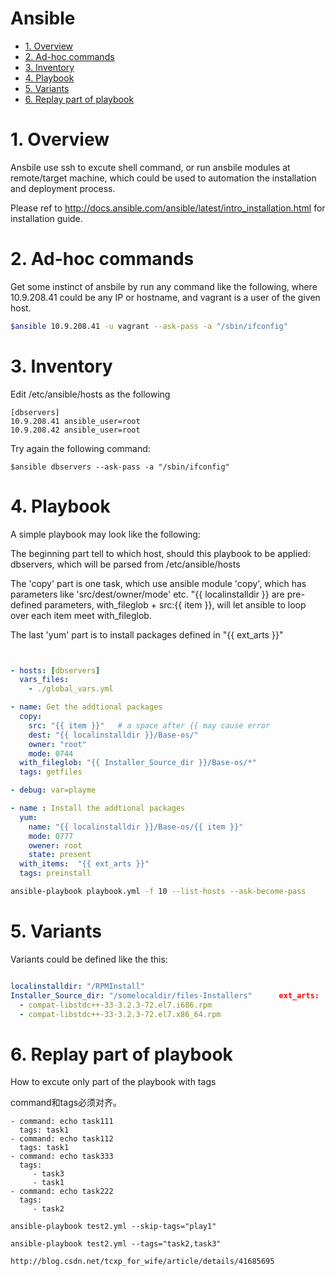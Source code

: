 
<h1 > Ansible </h1>

<!-- TOC -->

- [1. Overview](#1-overview)
- [2. Ad-hoc commands](#2-ad-hoc-commands)
- [3. Inventory](#3-inventory)
- [4. Playbook](#4-playbook)
- [5. Variants](#5-variants)
- [6. Replay part of playbook](#6-replay-part-of-playbook)

<!-- /TOC -->

# 1. Overview

Ansbile use ssh to excute shell command, or run ansbile modules at remote/target machine, which could be used to automation the installation and deployment process.

Please ref to <http://docs.ansible.com/ansible/latest/intro_installation.html> for installation guide.
 
# 2. Ad-hoc commands

Get some instinct of ansbile by run any command like the following, where 10.9.208.41 could be any IP or hostname, and vagrant is a user of the given host.

```bash
$ansible 10.9.208.41 -u vagrant --ask-pass -a "/sbin/ifconfig" 
```

# 3. Inventory

Edit /etc/ansible/hosts as the following

```ymal
[dbservers] 
10.9.208.41 ansible_user=root   
10.9.208.42 ansible_user=root 
```

Try again the following command:

```
$ansible dbservers --ask-pass -a "/sbin/ifconfig"
```

# 4. Playbook

A simple playbook may look like the following:

The beginning part tell to which host, should this playbook to be applied: dbservers, which will be parsed from /etc/ansible/hosts

The 'copy' part is one task, which use ansible module 'copy', which has parameters like 'src/dest/owner/mode' etc.
"{{ localinstalldir }} are pre-defined parameters, with_fileglob + src:{{ item }}, will let ansible to loop over each item meet with_fileglob.

The last 'yum' part is to install packages defined in "{{ ext_arts }}"

```yaml


- hosts: [dbservers]
  vars_files:
    - ./global_vars.yml

- name: Get the addtional packages    
  copy:
    src: "{{ item }}"   # a space after {{ may cause error
    dest: "{{ localinstalldir }}/Base-os/"
    owner: "root"
    mode: 0744
  with_fileglob: "{{ Installer_Source_dir }}/Base-os/*"
  tags: getfiles  

- debug: var=playme 

- name : Install the addtional packages
  yum: 
    name: "{{ localinstalldir }}/Base-os/{{ item }}"
    mode: 0777
    owener: root
    state: present
  with_items:  "{{ ext_arts }}"
  tags: preinstall 
```

```sh
ansible-playbook playbook.yml -f 10 --list-hosts --ask-become-pass
```

# 5. Variants

Variants could be defined like the this:

```yaml

localinstalldir: "/RPMInstall"                             
Installer_Source_dir: "/somelocaldir/files-Installers"      ext_arts:  
  - compat-libstdc++-33-3.2.3-72.el7.i686.rpm
  - compat-libstdc++-33-3.2.3-72.el7.x86_64.rpm 

```    

# 6. Replay part of playbook

How to excute only part of the playbook with tags

command和tags必须对齐。

```
- command: echo task111  
  tags: task1  
- command: echo task112  
  tags: task1  
- command: echo task333  
  tags:  
     - task3 
     - task1 
- command: echo task222  
  tags:  
     - task2  
```

```
ansible-playbook test2.yml --skip-tags="play1"  

ansible-playbook test2.yml --tags="task2,task3"
```

`http://blog.csdn.net/tcxp_for_wife/article/details/41685695`
